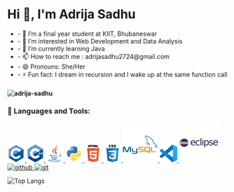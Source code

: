 <h1 align="left">Hi 👋, I'm Adrija Sadhu</h1>
<ul>
<li>- 👋 I’m a final year student at KIIT, Bhubaneswar</li>
<li>- 👀 I’m interested in Web Development and Data Analysis</li>
<li>- 🌱 I’m currently learning Java</li>
<li>- 📫 How to reach me : adrijasadhu2724@gmail.com</li>
<li>- 😄 Pronouns: She/Her</li>
<li>- ⚡ Fun fact: I dream in recursion and I wake up at the same function call</li>
</ul>
<!---
Adrija-Sadhu/Adrija-Sadhu is a ✨ special ✨ repository because its `README.md` (this file) appears on your GitHub profile.
You can click the Preview link to take a look at your changes.
--->
<h4>
  <p align="left"> <img src="https://komarev.com/ghpvc/?username=adrija-sadhu&label=Profile%20views&color=0e75b6&style=flat" alt="adrija-sadhu" /> </p>
</h4>

<h3>🧰 Languages and Tools:</h3> <p align="left"> <a href="https://www.cprogramming.com/" target="_blank" rel="noreferrer"> <img src="https://raw.githubusercontent.com/devicons/devicon/master/icons/c/c-original.svg" alt="c" width="40" height="40"/> </a> <a href="https://www.w3schools.com/cpp/" target="_blank" rel="noreferrer"> <img src="https://raw.githubusercontent.com/devicons/devicon/master/icons/cplusplus/cplusplus-original.svg" alt="cplusplus" width="40" height="40"/> </a> 
<a href="https://www.java.com" target="_blank" rel="noreferrer"> <img src="https://raw.githubusercontent.com/devicons/devicon/master/icons/java/java-original.svg" alt="java" width="40" height="40"/> </a> <a href="https://www.python.org" target="_blank" rel="noreferrer"> <img src="https://raw.githubusercontent.com/devicons/devicon/master/icons/python/python-original.svg" alt="python" width="40" height="40"/> </a> 
<a href="https://www.w3.org/html/" target="_blank" rel="noreferrer"> <img src="https://raw.githubusercontent.com/devicons/devicon/master/icons/html5/html5-original-wordmark.svg" alt="html5" width="40" height="40"/> </a> 
<a href="https://www.w3schools.com/css/" target="_blank" rel="noreferrer"> <img src="https://raw.githubusercontent.com/devicons/devicon/master/icons/css3/css3-original-wordmark.svg" alt="css3" width="40" height="40"/> </a> 
<a href="https://www.mysql.com/" target="_blank" rel="noreferrer"> <img src="https://raw.githubusercontent.com/devicons/devicon/master/icons/mysql/mysql-original-wordmark.svg" alt="mysql" width="80" height="80"/> </a>
<a href="https://raw.githubusercontent.com/devicons/devicon/master/icons/vscode/vscode-original.svg" target="_blank" rel="noreferrer"> <img src="https://raw.githubusercontent.com/devicons/devicon/master/icons/vscode/vscode-original.svg" alt="vscode" width="40" height="40"/> </a>
<a href="https://github.com/devicons/devicon/blob/master/icons/eclipse/eclipse-original-wordmark.svg" target="_blank" rel="noreferrer"> <img src="https://github.com/devicons/devicon/blob/master/icons/eclipse/eclipse-original-wordmark.svg" alt="eclipse" width="90" height="90"/> </a> 
<a href="https://camo.githubusercontent.com/bbdf157935473e93e7e414355593fc424ec1b8c07a2dbd00277c3c3ab6a3a507/68747470733a2f2f63646e2d69636f6e732d706e672e666c617469636f6e2e636f6d2f3531322f353936382f353936383836362e706e67" target="_blank" rel="noreferrer"> <img src="https://camo.githubusercontent.com/bbdf157935473e93e7e414355593fc424ec1b8c07a2dbd00277c3c3ab6a3a507/68747470733a2f2f63646e2d69636f6e732d706e672e666c617469636f6e2e636f6d2f3531322f353936382f353936383836362e706e67" alt="github" width="40" height="40"/> </a>
<a href="https://git-scm.com/" target="_blank" rel="noreferrer"> <img src="https://www.vectorlogo.zone/logos/git-scm/git-scm-icon.svg" alt="git" width="40" height="40"/> </a> 

![Top Langs](https://github-readme-stats.vercel.app/api/top-langs/?username=Adrija-Sadhu&theme=tokyonight)

</p>
 

